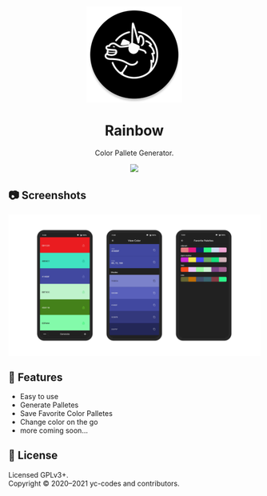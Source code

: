 <div align="center">

<img width="" src="android/app/src/main/res/mipmap-xxxhdpi/ic_launcher_round.png" alt="Rainbow Logo" align="center">

# Rainbow

Color Pallete Generator.

<a href="https://play.google.com/store/apps/details?id=dev.bsteps.rainbow" target="_blank">
<img width="200px" src="https://play.google.com/intl/en_us/badges/static/images/badges/en_badge_web_generic.png" />
</a>

<div align="left">

## :camera: Screenshots
<img width="" src="assets/github/screenshot.png" alt="Rainbow Logo" align="center">

## :book: Features

* Easy to use
* Generate Palletes
* Save Favorite Color Palletes
* Change color on the go
* more coming soon...

## :scroll: License

Licensed GPLv3+. \
Copyright © 2020–2021 yc-codes and contributors.